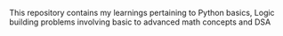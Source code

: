 This repository contains my learnings pertaining to Python basics, Logic building problems involving basic to advanced math concepts and DSA
